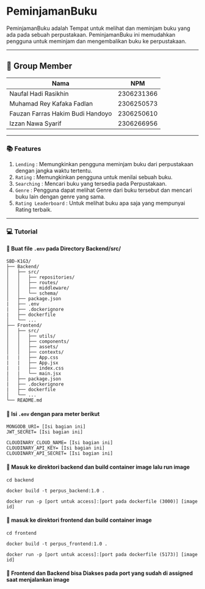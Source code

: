 # PeminjamanBuku

PeminjamanBuku adalah Tempat untuk melihat dan meminjam buku yang ada pada sebuah perpustakaan. PeminjamanBuku ini memudahkan pengguna untuk meminjam dan mengembalikan buku ke perpustakaan.

---

## 👥 Group Member

| Nama | NPM |
|---------|---------|
|Naufal Hadi Rasikhin|2306231366|
|Muhamad Rey Kafaka Fadlan|2306250573|
|Fauzan Farras Hakim Budi Handoyo|2306250610|
|Izzan Nawa Syarif|2306266956|

---

### 📚 Features

1. `Lending` : Memungkinkan pengguna meminjam buku dari perpustakaan dengan jangka waktu tertentu.
2. `Rating` : Memungkinkan pengguna untuk menilai sebuah buku.
3. `Searching` : Mencari buku yang tersedia pada Perpustakaan.
4. `Genre` : Pengguna dapat melihat Genre dari buku tersebut dan mencari buku lain dengan genre yang sama.
5. `Rating Leaderboard` : Untuk melihat buku apa saja yang mempunyai Rating terbaik.

---

### 💻 Tutorial
#### 🚩 Buat file `.env` pada Directory Backend/src/ 
```
SBD-K1G3/  
├── Backend/  
│   ├── src/
│   │   ├── repositories/
│   │   ├── routes/
│   │   ├── middleware/
│   │   └── schema/
│   ├── package.json
|   ├── .env
|   ├── .dockerignore
|   ├── dockerfile
│   └── ...
├── Frontend/
│   ├── src/
│   │   ├── utils/
│   │   ├── components/
│   │   ├── assets/
│   │   ├── contexts/
|   |   ├── App.css
|   |   ├── App.jsx
|   |   ├── index.css
|   |   └── main.jsx
│   ├── package.json
|   ├── .dockerignore
|   ├── dockerfile
│   └── ...
└── README.md
```

#### 🔰 Isi `.env` dengan para meter berikut
```
MONGODB_URI= [Isi bagian ini]
JWT_SECRET= [Isi bagian ini]

CLOUDINARY_CLOUD_NAME= [Isi bagian ini]
CLOUDINARY_API_KEY= [Isi bagian ini]
CLOUDINARY_API_SECRET= [Isi bagian ini]
```

#### 🎨 Masuk ke direktori backend dan build container image lalu run image
```
cd backend

docker build -t perpus_backend:1.0 .

docker run -p [port untuk access]:[port pada dockerfile (3000)] [image id] 
```

#### 🚀 masuk ke direktori frontend dan build container image
```
cd frontend

docker build -t perpus_frontend:1.0 .

docker run -p [port untuk access]:[port pada dockerfile (5173)] [image id] 
```

#### 💮 Frontend dan Backend bisa Diakses pada port yang sudah di assigned saat menjalankan image